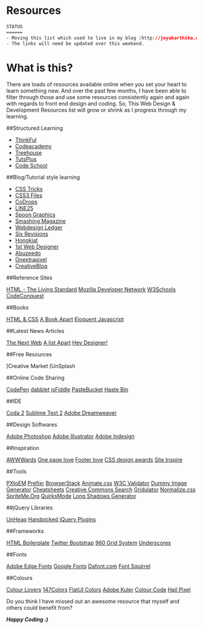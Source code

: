 Resources
=========
```css
STATUS
======
- Moving this list which used to live in my blog (http://jeyakarthika.com/) here.
- The links will need be updated over this weekend.
```

What is this?
============
There are loads of resources available online when you set your heart to learn something new. And over the past few months, I have been able to filter through those and use some resources consistently again and again with regards to front end design and coding. So, This Web Design & Development Resources list will grow or shrink as I progress through my learning.

##Structured Learning

- [ThinkFul](http://www.thinkful.com/)
- [Codeacademy](http://www.codecademy.com/)
- [Treehouse](http://www.teamtreehouse.com/)
- [TutsPlus](http://www.tutsplus.com/)
- [Code School](http://www.codeschool.com/)


##Blog/Tutorial style learning

- [CSS Tricks](http://www.css-tricks.com)
- [CSS3 Files](http://www.css3files.com/)
- [CoDrops](http://tympanus.net/codrops/)
- [LINE25](http://line25.com/)
- [Spoon Graphics](http://blog.spoongraphics.co.uk/)
- [Smashing Magazine](http://www.smashingmagazine.com/)
- [Webdesign Ledger](http://webdesignledger.com/)
- [Six Revisions](http://sixrevisions.com/)
- [Hongkiat](http://www.hongkiat.com/blog/)
- [1st Web Designer]()
- [Abuzeedo]()
- [Onextrapixel]()
- [CreativeBloq]()


##Reference Sites

[HTML - The Living Standard]()
[Mozilla Developer Network]()
[W3Schools]()
[CodeConquest]()


##Books

[HTML & CSS]()
[A Book Apart]()
[Eloquent Javascript]()


##Latest News Articles

[The Next Web]()
[A list Apart]()
[Hey Designer!]()


##Free Resources

[Creative Market
[UnSplash


##Online Code Sharing

[CodePen]()
[dabblet]()
[jsFiddle]()
[PasteBucket]()
[Haste Bin]()


##IDE

[Coda 2]()
[Sublime Text 2]()
[Adobe Dreamweaver]()


##Design Softwares

[Adobe Photoshop]()
[Adobe Illustrator]()
[Adobe Indesign]()


##Inspiration

[AWWWards]()
[One page love]()
[Footer love]()
[CSS design awards]()
[Site Inspire]()


##Tools

[PXtoEM]()
[Prefixr]()
[BrowserStack]()
[Animate.css]()
[W3C Validator]()
[Dummy Image Generator]()
[Cheatsheets]()
[Creative Commons Search]()
[Gridulator]()
[Normalize.css]()
[SpriteMe.Org]()
[QuirksMode]()
[Long Shadows Generator]()


##jQuery Libraries

[UnHeap]()
[Handpicked jQuery Plugins]()


##Frameworks

[HTML Boilerplate]()
[Twitter Bootstrap]()
[960 Grid System]()
[Underscores]()


##Fonts

[Adobe Edge Fonts]()
[Google Fonts]()
[Dafont.com]()
[Font Squirrel]()


##Colours

[Colour Lovers]()
[147Colors]()
[FlatUI Colors]()
[Adobe Kuler]()
[Colour Code]()
[Hail Pixel]()



Do you think I have missed out an awesome resource that myself and others could benefit from?

***Happy Coding :)***
